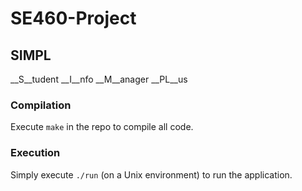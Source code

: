 # SE460-Project

## SIMPL

__S__tudent __I__nfo __M__anager __PL__us

### Compilation

Execute `make` in the repo to compile all code.

### Execution

Simply execute `./run` (on a Unix environment) to run the application.
